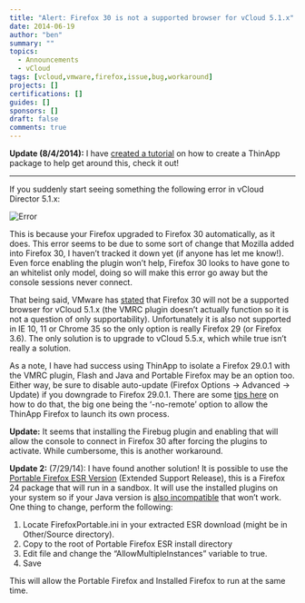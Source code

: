 ```yaml
---
title: "Alert: Firefox 30 is not a supported browser for vCloud 5.1.x"
date: 2014-06-19
author: "ben"
summary: ""
topics:
  - Announcements
  - vCloud
tags: [vcloud,vmware,firefox,issue,bug,workaround]
projects: []
certifications: []
guides: []
sponsors: []
draft: false
comments: true
---
```

**Update (8/4/2014):** I have [created a tutorial](http://www.beyondvm.com/2014/08/how-to-thinapp-firefox-29-and-plugins-for-vcloud-director-5-1-x/) on how to create a ThinApp package to help get around this, check it out!

****

If you suddenly start seeing something the following error in vCloud Director 5.1.x:

![Error](/img/posts/2014-06-alert-firefox-30-is-not-a-supported-browser-for-vcloud-5-dot-1-x/vcloud_ff_error.png)

This is because your Firefox upgraded to Firefox 30 automatically, as it does.  This error seems to be due to some sort of change that Mozilla added into Firefox 30, I haven’t tracked it down yet (if anyone has let me know!).  Even force enabling the plugin won’t help, Firefox 30 looks to have gone to an whitelist only model, doing so will make this error go away but the console sessions never connect.
<!--more-->
That being said, VMware has [stated](http://kb.vmware.com/kb/2034554) that Firefox 30 will not be a supported browser for vCloud 5.1.x (the VMRC plugin doesn’t actually function so it is not a question of only supportability).  Unfortunately it is also not supported in IE 10, 11 or Chrome 35 so the only option is really Firefox 29 (or Firefox 3.6). The only solution is to upgrade to vCloud 5.5.x, which while true isn’t really a solution.

As a note, I have had success using ThinApp to isolate a Firefox 29.0.1 with the VMRC plugin, Flash and Java and Portable Firefox may be an option too. Either way, be sure to disable auto-update (Firefox Options -> Advanced -> Update) if you downgrade to Firefox 29.0.1.  There are some [tips here](http://blogs.vmware.com/thinapp/2009/12/multiple-instances-of-an-application.html#more-1268) on how to do that, the big one being the ‘-no-remote’ option to allow the ThinApp Firefox to launch its own process.

**Update:** It seems that installing the Firebug plugin and enabling that will allow the console to connect in Firefox 30 after forcing the plugins to activate.  While cumbersome, this is another workaround.

**Update 2:** (7/29/14): I have found another solution!  It is possible to use the [Portable Firefox ESR Version](http://portableapps.com/apps/internet/firefox-portable-esr) (Extended Support Release), this is a Firefox 24 package that will run  in a sandbox.  It will use the installed plugins on your system so if your Java version is [also incompatible](http://www.beyondvm.com/2014/01/alert-java-jre-7u51-breaks-vcloud-uploads/) that won’t work.  One thing to change, perform the following:

1. Locate FirefoxPortable.ini in your extracted ESR download (might be in Other/Source directory).
2. Copy to the root of Portable Firefox ESR install directory
3. Edit file and change the “AllowMultipleInstances” variable to true.
4. Save

This will allow the Portable Firefox and Installed Firefox to run at the same time.
